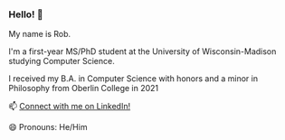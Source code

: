 ### Hello! 👋

My name is Rob.

I'm a first-year MS/PhD student at the University of Wisconsin-Madison studying Computer Science. 

I received my B.A. in Computer Science with honors and a minor in Philosophy from Oberlin College in 2021

📫 [Connect with me on LinkedIn!](https://www.linkedin.com/in/robert-klock)  

😄 Pronouns: He/Him  
<!--
🔭 I’m working in industry and academia; the former as an ML Engineer at Response and the latter on machine learning research. My research area of interest is the intersection between machine learning and neuroscience, specifically in probabilistic machine learning.

⚡ Fun fact: I wanted to go to art school for oil painting and I now dabble in patternmaking.  
 



Here are some ideas to get you started:

- 🔭 I’m currently working on setting up my GitHub README.
- 🌱 I’m currently learning how to set up my GitHub README.
- 👯 I’m looking to collaborate on setting up my GitHub README.
- 🤔 I’m looking for help with setting up my GitHub README.
- 💬 Ask me about my GitHub README.
- 📫 Connect with me on LinkedIn!
- 😄 Pronouns: He/Him
- ⚡ Fun fact: 

![Stats](https://github-readme-stats.vercel.app/api?username=robklock&show_icons=true&count_private=true%22%20align=%22center&hide=stars,issues)
-->

